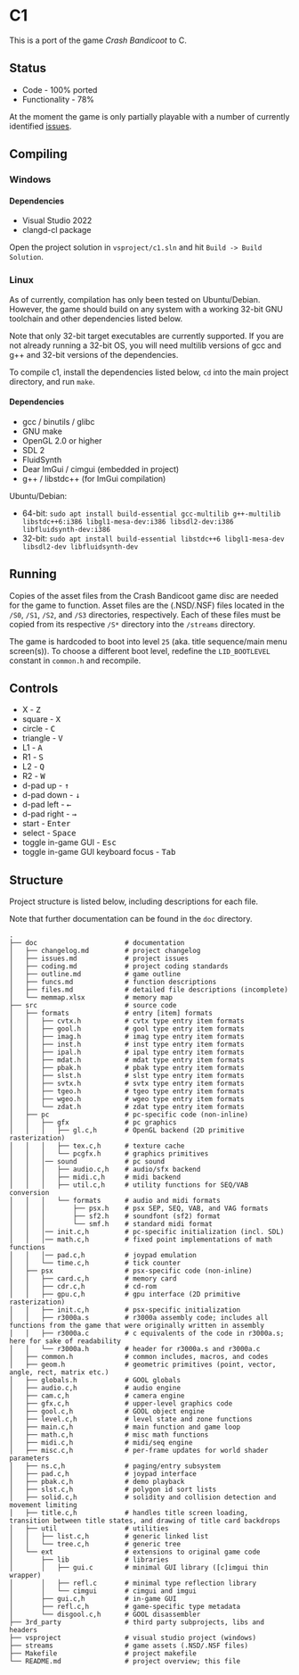 # C1 #

This is a port of the game *Crash Bandicoot* to C.

## Status ##

- Code - 100% ported
- Functionality - 78%

At the moment the game is only partially playable with a number of currently identified [issues](doc/issues.md).

## Compiling ##

### Windows ###

#### Dependencies ####

- Visual Studio 2022
- clangd-cl package

Open the project solution in `vsproject/c1.sln` and hit `Build -> Build Solution`.

### Linux ###

As of currently, compilation has only been tested on Ubuntu/Debian. However, the game should build on any system with a working 32-bit GNU toolchain and other dependencies listed below.

Note that only 32-bit target executables are currently supported. If you are not already running a 32-bit OS, you will need multilib versions of gcc and g++ and 32-bit versions of the dependencies.

To compile c1, install the dependencies listed below, `cd` into the main project directory, and run `make`.

#### Dependencies ####

- gcc / binutils / glibc
- GNU make
- OpenGL 2.0 or higher
- SDL 2
- FluidSynth
- Dear ImGui / cimgui (embedded in project)
- g++ / libstdc++ (for ImGui compilation)

Ubuntu/Debian:

- 64-bit: `sudo apt install build-essential gcc-multilib g++-multilib libstdc++6:i386 libgl1-mesa-dev:i386 libsdl2-dev:i386 libfluidsynth-dev:i386`
- 32-bit: `sudo apt install build-essential libstdc++6 libgl1-mesa-dev libsdl2-dev libfluidsynth-dev`

## Running ##

Copies of the asset files from the Crash Bandicoot game disc are needed for the game to function. Asset files are the (.NSD/.NSF) files located in the `/S0`, `/S1`, `/S2`, and `/S3` directories, respectively. Each of these files must be copied from its respective `/S*` directory into the `/streams` directory.

The game is hardcoded to boot into level `25` (aka. title sequence/main menu screen(s)). To choose a different boot level, redefine the `LID_BOOTLEVEL` constant in `common.h` and recompile.

## Controls ##

- X - <kbd>Z</kbd>
- square - <kbd>X</kbd>
- circle - <kbd>C</kbd>
- triangle - <kbd>V</kbd>
- L1 - <kbd>A</kbd>
- R1 - <kbd>S</kbd>
- L2 - <kbd>Q</kbd>
- R2 - <kbd>W</kbd>
- d-pad up - <kbd>&#8593;</kbd>
- d-pad down - <kbd>&#8595;</kbd>
- d-pad left - <kbd>&#8592;</kbd>
- d-pad right - <kbd>&#8594;</kbd>
- start - <kbd>Enter</kbd>
- select - <kbd>Space</kbd>
- toggle in-game GUI - <kbd>Esc</kbd>
- toggle in-game GUI keyboard focus - <kbd>Tab</kbd>

## Structure ##
Project structure is listed below, including descriptions for each file.

Note that further documentation can be found in the `doc` directory.
```
.
├── doc                      # documentation
│   ├── changelog.md         # project changelog
│   ├── issues.md            # project issues
│   ├── coding.md            # project coding standards
│   ├── outline.md           # game outline
│   ├── funcs.md             # function descriptions
│   ├── files.md             # detailed file descriptions (incomplete)
│   └── memmap.xlsx          # memory map
├── src                      # source code
│   ├── formats              # entry [item] formats
│   │   ├── cvtx.h           # cvtx type entry item formats
│   │   ├── gool.h           # gool type entry item formats
│   │   ├── imag.h           # imag type entry item formats
│   │   ├── inst.h           # inst type entry item formats
│   │   ├── ipal.h           # ipal type entry item formats
│   │   ├── mdat.h           # mdat type entry item formats
│   │   ├── pbak.h           # pbak type entry item formats
│   │   ├── slst.h           # slst type entry item formats
│   │   ├── svtx.h           # svtx type entry item formats
│   │   ├── tgeo.h           # tgeo type entry item formats
│   │   ├── wgeo.h           # wgeo type entry item formats
│   │   └── zdat.h           # zdat type entry item formats
│   ├── pc                   # pc-specific code (non-inline)
│   │   ├── gfx              # pc graphics
│   │   │   ├── gl.c,h       # OpenGL backend (2D primitive rasterization)
│   │   │   ├── tex.c,h      # texture cache
│   │   │   └── pcgfx.h      # graphics primitives
│   │   │── sound            # pc sound
│   │   │   ├── audio.c,h    # audio/sfx backend
│   │   │   ├── midi.c,h     # midi backend
│   │   │   ├── util.c,h     # utility functions for SEQ/VAB conversion
│   │   │   └── formats      # audio and midi formats
│   │   │       ├── psx.h    # psx SEP, SEQ, VAB, and VAG formats
│   │   │       ├── sf2.h    # soundfont (sf2) format
│   │   │       └── smf.h    # standard midi format
│   │   │── init.c,h         # pc-specific initialization (incl. SDL)
│   │   │── math.c,h         # fixed point implementations of math functions
│   │   │── pad.c,h          # joypad emulation
│   │   └── time.c,h         # tick counter
│   ├── psx                  # psx-specific code (non-inline)
│   │   ├── card.c,h         # memory card
│   │   ├── cdr.c,h          # cd-rom
│   │   ├── gpu.c,h          # gpu interface (2D primitive rasterization)
│   │   ├── init.c,h         # psx-specific initialization
│   │   ├── r3000a.s         # r3000a assembly code; includes all functions from the game that were originally written in assembly
│   │   ├── r3000a.c         # c equivalents of the code in r3000a.s; here for sake of readability
│   │   └── r3000a.h         # header for r3000a.s and r3000a.c
│   ├── common.h             # common includes, macros, and codes
│   ├── geom.h               # geometric primitives (point, vector, angle, rect, matrix etc.)
│   ├── globals.h            # GOOL globals
│   ├── audio.c,h            # audio engine
│   ├── cam.c,h              # camera engine
│   ├── gfx.c,h              # upper-level graphics code
│   ├── gool.c,h             # GOOL object engine
│   ├── level.c,h            # level state and zone functions
│   ├── main.c,h             # main function and game loop
│   ├── math.c,h             # misc math functions
│   ├── midi.c,h             # midi/seq engine
│   ├── misc.c,h             # per-frame updates for world shader parameters
│   ├── ns.c,h               # paging/entry subsystem
│   ├── pad.c,h              # joypad interface
│   ├── pbak.c,h             # demo playback
│   ├── slst.c,h             # polygon id sort lists
│   ├── solid.c,h            # solidity and collision detection and movement limiting
│   ├── title.c,h            # handles title screen loading, transition between title states, and drawing of title card backdrops
│   ├── util                 # utilities
│   │   ├── list.c,h         # generic linked list
│   │   └── tree.c,h         # generic tree
│   └── ext                  # extensions to original game code
│       ├── lib              # libraries
│       │   ├── gui.c        # minimal GUI library ([c]imgui thin wrapper)
│       │   ├── refl.c       # minimal type reflection library
│       │   └── cimgui       # cimgui and imgui
│       ├── gui.c,h          # in-game GUI
│       ├── refl.c,h         # game-specific type metadata
│       └── disgool.c,h      # GOOL disassembler
├── 3rd_party                # third party subprojects, libs and headers
├── vsproject                # visual studio project (windows)
├── streams                  # game assets (.NSD/.NSF files)
├── Makefile                 # project makefile
└── README.md                # project overview; this file
```
